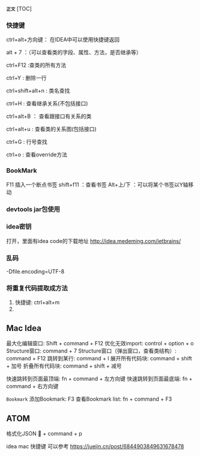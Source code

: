 **`正文`**
[TOC]

### 快捷键

ctrl+alt+方向键： 在IDEA中可以使用快捷键返回

alt + 7 ：（可以查看类的字段、属性、方法，是否继承等）

ctrl+F12 :查类的所有方法

ctrl+Y : 删除一行

ctrl+shift+alt+n : 类名查找

ctrl+H : 查看继承关系(不包括接口)

ctrl+alt+B ： 查看跟接口有关系的类

ctrl+alt+u : 查看类的关系图(包括接口)

ctrl+G : 行号查找

ctrl+o : 查看override方法


### BookMark
F11 插入一个断点书签
shift+f11 ：查看书签
Alt+上/下 ：可以将某个书签以Y轴移动

### devtools jar包使用




### idea密钥
打开，里面有idea code的下载地址
http://idea.medeming.com/jetbrains/



### 乱码
-Dfile.encoding=UTF-8



### 将重复代码提取成方法
1. 快捷键: ctrl+alt+m
2. 




## Mac Idea
 最大化编辑窗口: Shift + command + F12
 优化无效import: control + option + o
 Structure窗口: command + 7
 Structure窗口（弹出窗口，查看类结构）: command + F12
 跳转到某行: command + l
 展开所有代码块: command + shift + 加号
 折叠所有代码块: command + shift + 减号

 快速跳转到页面最顶端: fn + command + 左方向键
 快速跳转到页面最底端: fn + command + 右方向键

`Bookmark`
添加Bookmark: F3
查看Bookmark list: fn + command + F3


## ATOM 
格式化JSON  🔼 + command + p



idea mac 快捷键 可以参考 https://juejin.cn/post/6844903849631678478